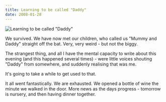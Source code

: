 ```yaml
---
title: Learning to be called "Daddy"
date: 2008-01-28
---
```


![Learning to be called "Daddy"](https://source.unsplash.com/vP3pnOoCiYE/1600x900)

We survived. We have now met our children, who called us "Mummy and Daddy" straight off the bat. Very, very weird - but not the biggy.

The strangest thing, and all I have the mental capacity to write about this evening (and this happened several times) - were little voices shouting "Daddy" from somewhere, and suddenly realising that was me.

It's going to take a while to get used to that.

It all went fantastically. We are exhausted. We opened a bottle of wine the minute we walked in the door. More news as the days progress - tomorrow is nursery, and then having dinner together.